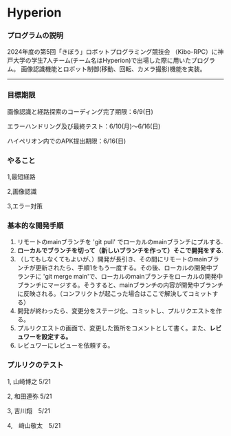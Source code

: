 # Hyperion
### プログラムの説明
2024年度の第5回「きぼう」ロボットプログラミング競技会 （Kibo-RPC）に神戸大学の学生7人チーム(チーム名はHyperion)で出場した際に用いたプログラム。
画像認識機能とロボット制御(移動、回転、カメラ撮影)機能を実装。
___
### 目標期限
画像認識と経路探索のコーディング完了期限：6/9(日)

エラーハンドリング及び最終テスト：6/10(月)〜6/16(日)

ハイペリオン内でのAPK提出期限：6/16(日)

### やること
1,最短経路

2,画像認識

3,エラー対策

### 基本的な開発手順
1. リモートのmainブランチを 'git pull' でローカルのmainブランチにプルする.
2. **ローカルでブランチを切って（新しいブランチを作って）そこで開発をする**.
3. （してもしなくてもよいが、）開発が長引き、その間にリモートのmainブランチが更新されたら、手順1をもう一度する。その後、ローカルの開発中ブランチに 'git merge main'で、ローカルのmainブランチをローカルの開発中ブランチにマージする。そうすると、mainブランチの内容が開発中ブランチに反映される。（コンフリクトが起こった場合はここで解決してコミットする）
4. 開発が終わったら、変更分をステージ化、コミットし、プルリクエストを作る。
5. プルリクエストの画面で、変更した箇所をコメントとして書く。また、**レビュワーを設定する。**
6. レビュワーにレビューを依頼する。


### プルリクのテスト
1, 山崎博之 5/21

2, 和田連弥 5/21

3, 吉川翔　5/21

4,　﨑山敬太　5/21
